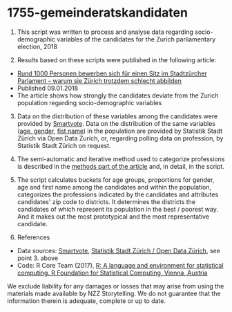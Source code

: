 # 1755-gemeinderatskandidaten

1. This script was written to process and analyse data regarding socio-demographic variables of the candidates for the Zurich parliamentary election, 2018

2. Results based on these scripts were published in the following article:
  * [Rund 1000 Personen bewerben sich für einen Sitz im Stadtzürcher Parlament – warum sie Zürich trotzdem schlecht abbilden](https://nzz.ch/ld.1341817)
  * Published 09.01.2018
  * The article shows how strongly the candidates deviate from the Zurich population regarding socio-demographic variables

3. Data on the distribution of these variables among the candidates were provided by [Smartvote](https://www.smartvote.ch/). Data on the distribution of the same variables ([age, gender](https://data.stadt-zuerich.ch/dataset/bev_monat_bestand_quartier_geschl_ag_herkunft_seit2013_od3250), [fist name](https://data.stadt-zuerich.ch/dataset/bev_bestand_vornamen_jahrgang_geschlecht_od3701)) in the population are provided by Statistik Stadt Zürich via Open Data Zurich, or, regarding polling data on profession, by Statistik Stadt Zürich on request.

4. The semi-automatic and iterative method used to categorize professions is described in the [methods part of the article](https://www.nzz.ch/zuerich/wer-sind-die-kandidierenden-fur-den-zurcher-gemeinderat-ld.1341817#subtitle-die-methodik-im-detail) and, in detail, in the script.

5. The script calculates buckets for age groups, proportions for gender, age and first name among the candidates and within the population, categorizes the professions indicated by the candidates and attributes candidates' zip code to districts. It determines the districts the candidates of which represent its population in the best / poorest way. And it makes out the most prototypical and the most representative candidate. 
  
6. References
  * Data sources: [Smartvote](https://www.smartvote.ch/), [Statistik Stadt Zürich / Open Data Zürich](https://data.stadt-zuerich.ch/), see point 3. above
  * Code: R Core Team (2017), [R: A language and environment for statistical computing. R Foundation for Statistical Computing, Vienna, Austria](http://www.R-project.org)


We exclude liability for any damages or losses that may arise from using the materials made available by NZZ Storytelling. We do not guarantee that the information therein is adequate, complete or up to date.